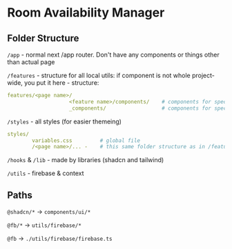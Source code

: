 # Room Availability Manager

## Folder Structure
`/app` - normal next /app router. Don't have any components or things other than actual page

`/features` - structure for all local utils: if component is not whole project-wide, you put it here - structure:

```yaml
features/<page name>/                    
                    <feature name>/components/    # components for specific feature
                    _components/                  # components for specific route, but not whole app
```

`/styles` - all styles (for easier themeing)
```yaml
styles/
        variables.css         # global file
        /<page name>/... -    # this same folder structure as in /features. Uses this same name as component with .module.css suffix
```

`/hooks` & `/lib` - made by libraries (shadcn and tailwind)

`/utils` - firebase & context

## Paths
`@shadcn/*` -> `components/ui/*`

`@fb/*` -> `utils/firebase/*`

`@fb` -> `./utils/firebase/firebase.ts`
